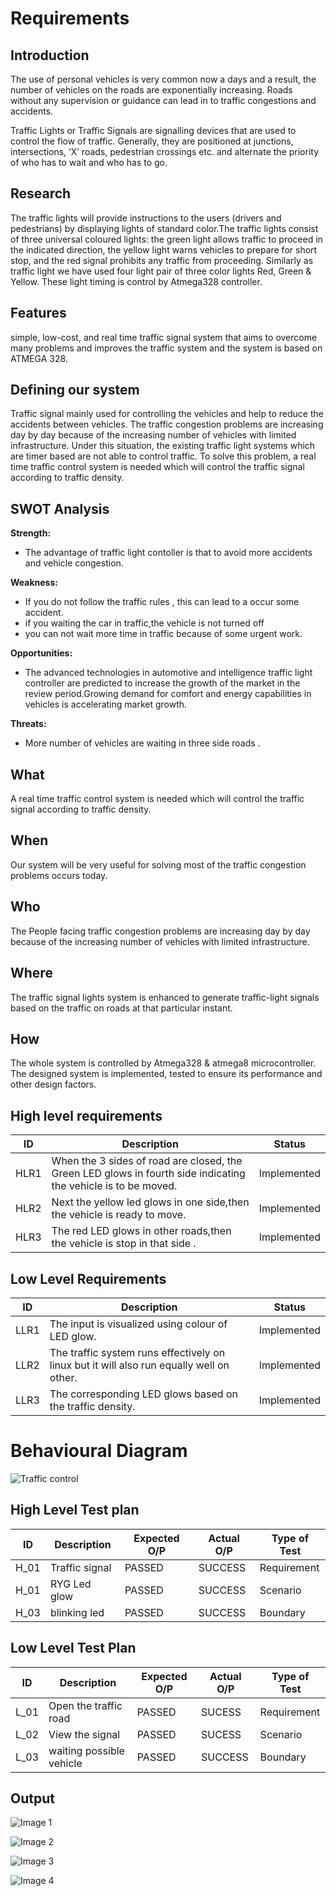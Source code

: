 # Requirements
## Introduction
The use of personal vehicles is very common now a days and a result, the number of vehicles on the roads are exponentially increasing. Roads without any supervision or guidance can lead in to traffic congestions and accidents.

Traffic Lights or Traffic Signals are signalling devices that are used to control the flow of traffic. Generally, they are positioned at junctions, intersections, ‘X’ roads, pedestrian crossings etc. and alternate the priority of who has to wait and who has to go.
## Research
The traffic lights will provide instructions to the users (drivers and pedestrians) by displaying lights of standard color.The traffic lights consist of three universal coloured lights: the green light allows traffic to proceed in the indicated direction, the yellow  light  warns  vehicles  to  prepare  for  short  stop, and the red  signal prohibits any  traffic  from  proceeding. Similarly  as  traffic light we have used four light pair of three color lights Red, Green & Yellow. These light timing is control by Atmega328 controller.
## Features
simple, low-cost, and real time traffic signal system that aims to overcome many problems and improves the traffic system and the system is based on ATMEGA 328.
## Defining our system
Traffic signal mainly used for controlling the vehicles and help to reduce the accidents between vehicles. The traffic congestion problems are increasing day by day because of the increasing number of vehicles with limited infrastructure. Under this situation, the existing traffic light systems which are timer based are not able to control traffic. To solve this problem, a real time traffic control system is needed which will control the traffic signal according to traffic density.
## SWOT Analysis
**Strength:**
-   The advantage of  traffic light contoller is that to avoid more accidents and vehicle congestion.

**Weakness:**
-  If you do not follow the traffic rules , this can lead to a occur some accident.
-   if you waiting the car in traffic,the vehicle is not turned off 
-   you can not wait more time in traffic because of some urgent work.

**Opportunities:**
-   The advanced technologies in automotive and intelligence traffic light controller are predicted to increase the growth of the market in the review period.Growing demand for comfort and energy capabilities in vehicles is accelerating market growth.

**Threats:**
-   More number of vehicles are waiting in three side roads .
## What
A real time traffic control system is needed which will control the traffic signal according to traffic density.
## When
Our system will be very useful for solving most of the traffic congestion problems occurs today.
## Who
The People facing traffic congestion problems are increasing day by day because of the increasing number of vehicles with limited infrastructure.
## Where
The traffic signal lights system is enhanced to generate traffic-light signals based on the traffic on roads at that particular instant.
## How
The whole system is controlled by Atmega328 & atmega8 microcontroller. The designed system is implemented, tested to ensure its performance and other design factors.
## High level requirements
| ID | Description | Status |
|------| ------| ------|
| HLR1 | When the 3 sides of road are closed, the Green LED glows in fourth side indicating the vehicle is to be moved. | Implemented
|HLR2  | Next the yellow led glows in one side,then the vehicle is ready to move.| Implemented
|HLR3  | The red LED glows in other roads,then the vehicle is stop in that side . |	Implemented
## Low Level Requirements
| ID | Description | Status |
|-------|------|------|
| LLR1 | The input is visualized using colour of LED glow.| Implemented 
| LLR2 | The traffic system runs effectively on linux but it will also run equally well on other.  | Implemented
| LLR3 | The corresponding LED glows based on the traffic density.| Implemented 
# Behavioural Diagram
![Traffic control](https://user-images.githubusercontent.com/94268410/144429965-adfcd133-9268-4fb2-b57a-24d1f7730935.png)
## High Level Test plan
| ID    | Description                             | Expected O/P | Actual O/P | Type of Test |
|-------|-----------------------------------------| ------------ | ---------- | ------------ |
| H_01  |Traffic signal                   |PASSED        |SUCCESS     | Requirement  |
| H_01  |RYG Led glow                      |PASSED        |SUCCESS     | Scenario     |
| H_03  | blinking led             |PASSED        |SUCCESS     | Boundary     |

## Low Level Test Plan
| ID    | Description           | Expected O/P | Actual O/P | Type of Test | 
|-------|-----------------------| ------------ | -----------| ------------ |
| L_01  |Open the traffic road         | PASSED       |SUCESS      | Requirement  |
| L_02  |View the signal | PASSED       |SUCESS      | Scenario     |
| L_03  |waiting possible vehicle     | PASSED       |SUCCESS     | Boundary     |

## Output
![Image 1](https://user-images.githubusercontent.com/94268410/144395120-d14580ec-b9d1-4bac-a0a6-c261282a1526.png)

![Image 2](https://user-images.githubusercontent.com/94268410/144395159-0cc78581-c3bd-4bd2-ba43-5a894c7a9c50.png)

![Image 3](https://user-images.githubusercontent.com/94268410/144396972-96f502b8-1d82-4a7d-8ff1-b5f6b5889acb.png)

![Image 4](https://user-images.githubusercontent.com/94268410/144397073-08856bd2-b9cd-48d7-8aba-71f1b1a22049.png)


